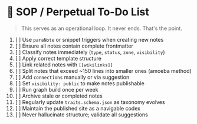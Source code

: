 # 🔁 SOP / Perpetual To-Do List

> This serves as an operational loop. It never ends. That's the point.

1. [ ] Use `paraNote` or snippet triggers when creating new notes
2. [ ] Ensure all notes contain complete frontmatter
3. [ ] Classify notes immediately (`type`, `status`, `zone`, `visibility`)
4. [ ] Apply correct template structure
5. [ ] Link related notes with `[[wikilinks]]`
6. [ ] Split notes that exceed \~150 lines into smaller ones (amoeba method)
7. [ ] Add `connections` manually or via suggestion
8. [ ] Set `visibility: public` to make notes publishable
9. [ ] Run graph build once per week
10. [ ] Archive stale or completed notes
11. [ ] Regularly update `traits.schema.json` as taxonomy evolves
12. [ ] Maintain the published site as a navigable codex
13. [ ] Never hallucinate structure; validate all suggestions